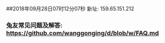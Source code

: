 ##2018年09月28日07时12分07秒 新址: 159.65.151.212
### 兔友常见问题及解答: https://github.com/wanggonging/d/blob/w/FAQ.md

